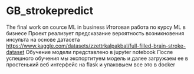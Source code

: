 # GB_strokepredict
The final work on cource ML in business
Итоговая работа по курсу ML в бизнесе
Проект реализует предсказание вероятность возникновения инсульта на основе датасета https://www.kaggle.com/datasets/zzettrkalpakbal/full-filled-brain-stroke-dataset
Обучение модели представлено в jupyter notebook
После успешного обучения мы экспортитуем модель и далее загружаем ее в простенький веб интерфейс на flask и упаковыем все это в docker

